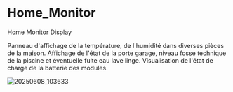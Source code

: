 # Home_Monitor
Home Monitor Display

Panneau d'affichage de la température, de l'humidité dans diverses pièces de la maison.
Affichage de l'état de la porte garage, niveau fosse technique de la piscine et éventuelle fuite eau lave linge.
Visualisation de l'état de charge de la batterie des modules.

![20250608_103633](https://github.com/user-attachments/assets/07bc1e36-41d7-480f-b18b-f5ffb69f3f85)


